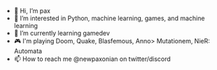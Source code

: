 - 👋 Hi, I’m pax
- 👀 I’m interested in Python, machine learning, games, and machine learning
- 🌱 I’m currently learning gamedev
- 🎮 I'm playing Doom, Quake, Blasfemous, Anno> Mutationem, NieR: Automata
- 📫 How to reach me @newpaxonian on twitter/discord

<!---
newpaxonian/newpaxonian is a ✨ special ✨ repository because its `README.md` (this file) appears on your GitHub profile.
You can click the Preview link to take a look at your changes.
--->

